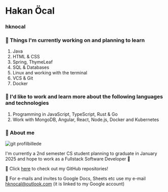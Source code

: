 # Hakan Öcal
### hknocal
### 📖 Things I'm currently working on and planning to learn
1. Java
2. HTML & CSS
3. Spring, ThymeLeaf
4. SQL & Databases
5. Linux and working with the terminal
6. VCS & Git
7. Docker
### :whale: I'd like to work and learn more about the following languages and technologies
1. Programming in JavaScript, TypeScript, Rust & Go
2. Work with MongoDB, Angular, React, Node.js, Docker and Kubernetes

### 👤 About me

![git profilbillede](https://user-images.githubusercontent.com/112850166/215467839-1fccb204-fc69-4199-a530-421b670cfe46.jpg)

I'm currently a 2nd semester CS student planning to graduate in January 2025 and hope to work as a Fullstack Software Developer :rocket:

🔗 Click [here](https://github.com/hknocal?tab=repositories) to check out my GitHub repositories!

📧 For e-mails and invites to Google Docs, Sheets etc use my e-mail <hknocal@outlook.com> (it is linked to my Google account)

